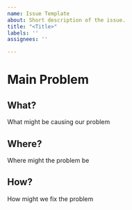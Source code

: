```yaml
---
name: Issue Template
about: Short description of the issue.
title: "<Title>"
labels: ''
assignees: ''

---
```


# Main Problem

## What?
What might be causing our problem

## Where?
Where might the problem be

## How?
How might we fix the problem
